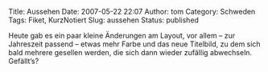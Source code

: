 Title: Aussehen
Date: 2007-05-22 22:07
Author: tom
Category: Schweden
Tags: Fiket, KurzNotiert
Slug: aussehen
Status: published

Heute gab es ein paar kleine Änderungen am Layout, vor allem – zur
Jahreszeit passend – etwas mehr Farbe und das neue Titelbild, zu dem
sich bald mehrere gesellen werden, die sich dann wieder zufällig
abwechseln. Gefällt’s?

